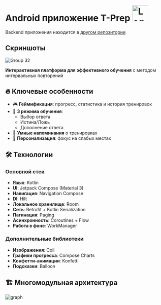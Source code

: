 # Android приложение T-Prep  <img src="https://github.com/user-attachments/assets/e1ebdfe2-547d-47b6-93c2-5655a804f36e" width="50" alt="Logo"/>

Backend приложения находится в [другом репозитории](https://github.com/mmms914/tprep-server)

## Скриншоты
![Group 32](https://github.com/user-attachments/assets/e0848d19-8ea0-44fb-bd33-a9d79f066453)

**Интерактивная платформа для эффективного обучения** с методом интервальных повторений  

## 🔥 Ключевые особенности
- 🎮 **Геймификация**: прогресс, статистика и история тренировок  
- 🧠 **3 режима обучения**:
  - Выбор ответа
  - Истина/Ложь
  - Дополнение ответа
- 🔔 **Умные напоминания** о тренировках  
- 🎯 **Персонализация**: фокус на слабых местах

## 🛠 Технологии
### Основной стек
- **Язык**: Kotlin
- **UI**: Jetpack Compose (Material 3)
- **Навигация**: Navigation Compose
- **DI**: Hilt
- **Локальное хранилище**: Room
- **Сеть**: Retrofit + Kotlin Serialization
- **Пагинация**: Paging 
- **Асинхронность**: Coroutines + Flow
- **Работа в фоне**: WorkManager

### Дополнительные библиотеки
- **Изображения**: Coil
- **Графики прогресса**: Compose Charts
- **Конфетти-анимации**: Konfetti
- **Подсказки**: Balloon

## 🏗 Многомодульная архитектура
![graph](https://github.com/user-attachments/assets/0e793bb8-ef2b-43d5-bafd-dcd10424bcf1)
